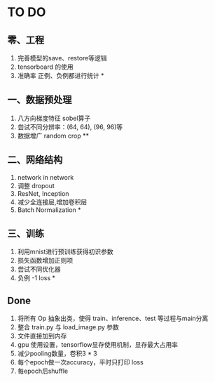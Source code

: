 # TO DO

## 零、工程
1. 完善模型的save、restore等逻辑
2. tensorboard 的使用
6. 准确率 正例、负例都进行统计 *


## 一、数据预处理
1. 八方向梯度特征 sobel算子
2. 尝试不同分辨率：(64, 64), (96, 96)等
3. 数据增广 random crop **

## 二、网络结构
1. network in network
3. 调整 dropout
4. ResNet, Inception
5. 减少全连接层,增加卷积层
6. Batch Normalization *

## 三、训练
1. 利用mnist进行预训练获得初识参数
2. 损失函数增加正则项
4. 尝试不同优化器
5. 负例 -1 loss *


## Done
1. 将所有 Op 抽象出类，使得 train、inference、test 等过程与main分离
2. 整合 train.py 与 load_image.py 参数
3. 文件直接加到内存
4. gpu 使用设置，tensorflow显存使用机制，显存最大占用率
5. 减少pooling数量，卷积3 * 3
6. 每个epoch做一次accuracy，平时只打印 loss
7. 每epoch后shuffle